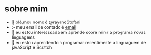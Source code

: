# sobre mim 
- 👋 olá,meu nome é @rayaneStefani
- :- meu email de contado é [email](cardoso.rayane@escola.pr.gov.br)
- 👀 eu estou interesssada em aprende
sobre mimr a programa novas linguagems
- 🌱 eu estou aprendendo a programar recentimente a linguaguem de javaScript e Scratch




